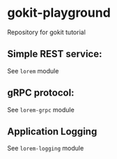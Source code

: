 # gokit-playground
Repository for gokit tutorial

## Simple REST service:
See `lorem` module

## gRPC protocol:
See `lorem-grpc` module

## Application Logging
See `lorem-logging` module